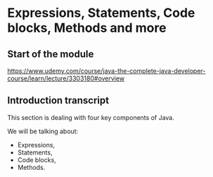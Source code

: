 # Expressions, Statements, Code blocks, Methods and more

## Start of the module

https://www.udemy.com/course/java-the-complete-java-developer-course/learn/lecture/3303180#overview

## Introduction transcript

This section is dealing with four key components of Java.

We will be talking about:

- Expressions,
- Statements,
- Code blocks,
- Methods.

